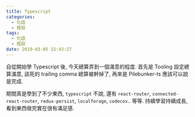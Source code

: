 ```yaml
---
title: Typescript
categories:
  - 化語
  - 程設
tags:
  - 化語
  - 程設
date: 2019-03-05 15:43:27
---
```

自從開始學 Typescript 後, 今天總算弄到一個滿意的程度. 首先是 Tooling 設定總算滿意, 該死的 trailing comma 總算被幹掉了, 再來是 Pilebunker-ts 應該可以說是完成.

期間真是學到了不少東西, `typescript` 不說, 還有 `react-router`, `connected-react-router`, `redux-persist`, `localforage`, `codecov`.. 等等. 持續學習持續成長, 看到東西做完實在很有滿足感.
